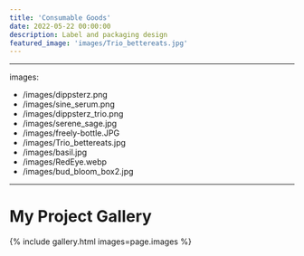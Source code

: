 ```yaml
---
title: 'Consumable Goods'
date: 2022-05-22 00:00:00
description: Label and packaging design
featured_image: 'images/Trio_bettereats.jpg'
---
```

---
images:
  - /images/dippsterz.png
  - /images/sine_serum.png
  - /images/dippsterz_trio.png
  - /images/serene_sage.jpg
  - /images/freely-bottle.JPG
  - /images/Trio_bettereats.jpg
  - /images/basil.jpg
  - /images/RedEye.webp
  - /images/bud_bloom_box2.jpg
---

# My Project Gallery

{% include gallery.html images=page.images %}
